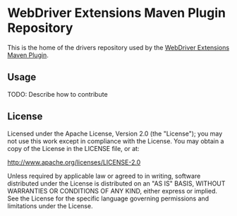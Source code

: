 WebDriver Extensions Maven Plugin Repository
===================
This is the home of the drivers repository used by the [WebDriver Extensions Maven Plugin](https://github.com/webdriverextensions/webdriverextensions-maven-plugin).

## Usage
TODO: Describe how to contribute


## License

Licensed under the Apache License, Version 2.0 (the "License");
you may not use this work except in compliance with the License.
You may obtain a copy of the License in the LICENSE file, or at:

   http://www.apache.org/licenses/LICENSE-2.0

Unless required by applicable law or agreed to in writing, software
distributed under the License is distributed on an "AS IS" BASIS,
WITHOUT WARRANTIES OR CONDITIONS OF ANY KIND, either express or implied.
See the License for the specific language governing permissions and
limitations under the License.
